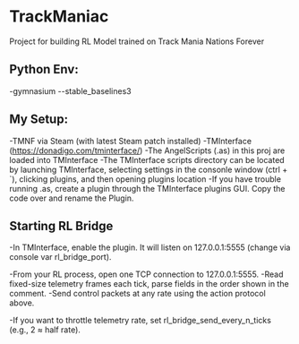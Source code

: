 # TrackManiac
Project for building RL Model trained on Track Mania Nations Forever

## Python Env:
-gymnasium
--stable_baselines3
## My Setup:
-TMNF via Steam (with latest Steam patch installed)
-TMInterface (https://donadigo.com/tminterface/)
-The AngelScripts (.as) in this proj are loaded into TMInterface
-The TMInterface scripts directory can be located by launching TMInterface, selecting settings in the consonle window (ctrl + `), clicking plugins, and then opening plugins location
-If you have trouble running .as, create a plugin through the TMInterface plugins GUI. Copy the code over and rename the Plugin.

## Starting RL Bridge
-In TMInterface, enable the plugin. It will listen on 127.0.0.1:5555 (change via console var rl_bridge_port).

-From your RL process, open one TCP connection to 127.0.0.1:5555.
    -Read fixed-size telemetry frames each tick, parse fields in the order shown in the comment.
    -Send control packets at any rate using the action protocol above.

-If you want to throttle telemetry rate, set rl_bridge_send_every_n_ticks (e.g., 2 ≈ half rate).